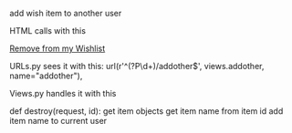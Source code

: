 add wish item to another user

HTML calls with this
<td><a href="/wishlist/{{wish.id}}/addother">Remove from my Wishlist</a></td>

URLs.py sees it with this:
url(r'^(?P<id>\d+)/addother$', views.addother, name="addother"),

Views.py handles it with this

def destroy(request, id):
    get item objects
    get item name from item id
    add item name to current user
